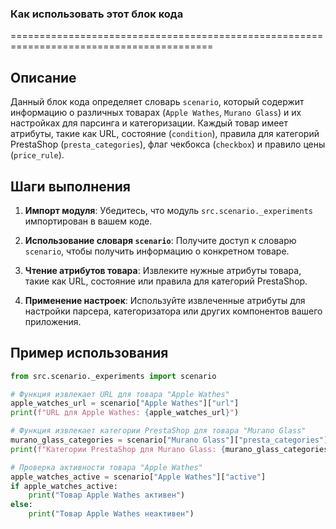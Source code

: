 ### Как использовать этот блок кода

=========================================================================================

Описание
-------------------------
Данный блок кода определяет словарь `scenario`, который содержит информацию о различных товарах (`Apple Wathes`, `Murano Glass`) и их настройках для парсинга и категоризации. Каждый товар имеет атрибуты, такие как URL, состояние (`condition`), правила для категорий PrestaShop (`presta_categories`), флаг чекбокса (`checkbox`) и правило цены (`price_rule`).

Шаги выполнения
-------------------------
1.  **Импорт модуля**: Убедитесь, что модуль `src.scenario._experiments` импортирован в вашем коде.

2.  **Использование словаря `scenario`**: Получите доступ к словарю `scenario`, чтобы получить информацию о конкретном товаре.
3.  **Чтение атрибутов товара**: Извлеките нужные атрибуты товара, такие как URL, состояние или правила для категорий PrestaShop.
4.  **Применение настроек**: Используйте извлеченные атрибуты для настройки парсера, категоризатора или других компонентов вашего приложения.

Пример использования
-------------------------

```python
from src.scenario._experiments import scenario

# Функция извлекает URL для товара "Apple Wathes"
apple_watches_url = scenario["Apple Wathes"]["url"]
print(f"URL для Apple Wathes: {apple_watches_url}")

# Функция извлекает категории PrestaShop для товара "Murano Glass"
murano_glass_categories = scenario["Murano Glass"]["presta_categories"]
print(f"Категории PrestaShop для Murano Glass: {murano_glass_categories}")

# Проверка активности товара "Apple Wathes"
apple_watches_active = scenario["Apple Wathes"]["active"]
if apple_watches_active:
    print("Товар Apple Wathes активен")
else:
    print("Товар Apple Wathes неактивен")
```